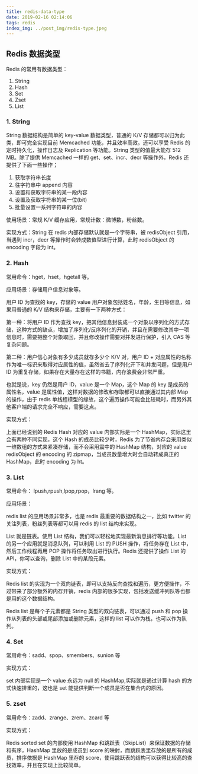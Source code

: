 ```yaml
---
title: redis-data-type
date: 2019-02-16 02:14:06
tags: redis
index_img: ../post_img/redis-type.jpeg
---
```


## Redis 数据类型

Redis 的常用有数据类型：

 1. String
 2. Hash
 3. Set
 4. Zset
 5. List

### 1. String

String 数据结构是简单的 key-value 数据类型，普通的 K/V 存储都可以归为此类，即可完全实现目前 Memcached 功能，并且效率高效。还可以享受 Redis 的定时持久化，操作日志及 Replication 等功能。String 类型的值最大能存 512 MB。除了提供 Memcached 一样的 get、set、incr、decr 等操作外，Redis 还提供了下面一些操作；

 1. 获取字符串长度
 2. 往字符串中 append 内容
 3. 设置和获取字符串的某一段内容
 4. 设置及获取字符串的某一位(bit)
 5. 批量设置一系列字符串的内容

使用场景：常规 K/V 缓存应用，常规计数：微博数，粉丝数。

实现方式：String 在 redis 内部存储默认就是一个字符串，被 redisObject 引用，当遇到 incr，decr 等操作时会转成数值型进行计算，此时 redisObject 的 encoding 字段为 int。

### 2. Hash

常用命令：hget，hset，hgetall 等。

应用场景：存储用户信息对象等。

用户 ID 为查找的 key，存储的 value 用户对象包括姓名，年龄，生日等信息，如果用普通的 K/V 结构来存储，主要有一下两种方式：

第一种：将用户 ID 作为查找 key，把其他信息封装成一个对象以序列化的方式存储，这种方式的缺点，增加了序列化/反序列化的开销，并且在需要修改其中一项信息时，需要把整个对象取回，并且修改操作需要对并发进行保护，引入 CAS 等复杂问题。

第二种：用户信心对象有多少成员就存多少个 K/V 对，用户 ID + 对应属性的名称作为唯一标识来取得对应属性的值，虽然省去了序列化开下和并发问题，但是用户 ID 为重复存储，如果存在大量存在这样的书籍，内存浪费会非常严重。

也就是说，key 仍然是用户 ID，value 是一个 Map，这个 Map 的 key 是成员的属性名，value 是属性值，这样对数据的修改和存取都可以直接通过其内部 Map 的操作，由于 redis 单线程模型的缘故，这个遍历操作可能会比较耗时，而另外其他客户端的请求完全不响应，需要这点。

实现方式：

上面已经说到的 Redis Hash 对应的 value 内部实际是一个 HashMap，实际这里会有两种不同实现，这个 Hash 的成员比较少时，Redis 为了节省内存会采用类似一维数组的方式来紧凑存储，而不会采用震中的 HashMap 结构，对应的 value redisObject 的 encoding 的 zipmap，当成员数量增大时会自动转成真正的 HashMap，此时 encoding 为 ht。

### 3. List

常用命令： lpush,rpush,lpop,rpop，lrang 等。

应用场景：

redis list 的应用场景非常多，也是 redis 最重要的数据结构之一，比如 twitter 的关注列表，粉丝列表等都可以用 redis 的 list 结构来实现。

List 就是链表。使用 List 结构，我们可以轻松地实现最新消息排行等功能。List 的另一个应用就是消息队列，可以利用 List 的 PUSH 操作，将任务存在 List 中，然后工作线程再用 POP 操作将任务取出进行执行。Redis 还提供了操作 List 的 API，你可以查询，删除 List 中的某段元素。

实现方式：

Redis list 的实现为一个双向链表，即可以支持反向查找和遍历，更方便操作，不过带来了部分额外的内存开销，redis 内部的很多实现，包括发送缓冲列队等也都是用的这个数据结构。

Redis list 是每个子元素都是 String 类型的双向链表，可以通过 push 和 pop 操作从列表的头部或尾部添加或删除元素，这样的 list 可以作为栈，也可以作为队列。

### 4. Set

常用命令：sadd、spop、smembers、sunion 等

实现方式：

set 内部实现是一个 value 永远为 null 的 HashMap,实际就是通过计算 hash 的方式快速排重的，这也是 set 能提供判断一个成员是否在集合内的原因。

### 5. zset

常用命令：zadd、zrange、zrem、zcard 等

实现方式：

Redis sorted set 的内部使用 HashMap 和跳跃表（SkipList）来保证数据的存储和有序，HashMap 里放的是成员到 score 的映射，而跳跃表里存放的是所有的成员，排序依据是 HashMap 里存的 score，使用跳跃表的结构可以获得比较高的查找效率，并且在实现上比较简单。